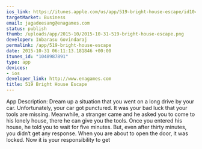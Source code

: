```yaml
--- 
ios_link: https://itunes.apple.com/us/app/519-bright-house-escape/id1048987891?mt=8
targetMarket: Business
email: jagadeesang@enagames.com
status: publish
thumb: /uploads/app/2015-10/2015-10-31-519-bright-house-escape.png
developer: Inbarasu Govindaraj
permalink: /app/519-bright-house-escape
date: 2015-10-31 06:11:13.181846 +00:00
itunes_id: "1048987891"
type: app
devices: 
- ios
developer_link: http://www.enagames.com
title: 519 Bright House Escape
---
```


App  Description:
      Dream up a situation that you went on a long drive by your car. Unfortunately, your car got punctured. It was your bad luck that your tools are missing. Meanwhile, a stranger came and he asked you to come to his lonely house, there he can give you the tools. Once you entered his house, he told you to wait for five minutes. But, even after thirty minutes, you didn‘t get any response. When you are about to open the door, it was locked. Now it is your responsibility to get 
